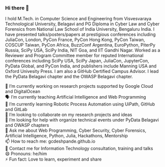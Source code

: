 ### Hi there 👋

I hold M.Tech. in Computer Science and Engineering from Visvesvaraya Technological University, Belagavi and PG Diploma in  Cyber Law and Cyber Forensics from National Law School of India University, Bengaluru India. I have presented talks/posters/papers at prestigious conferences including JuliaCon, London, PyCon France, PyCon Hong Kong, PyCon Taiwan, COSCUP Taiwan, PyCon Africa, BuzzConf Argentina, EuroPython, PiterPy Russia, SciPy USA, SciPy India, NIT Goa, and IIT Gandhi Nagar. Worked as a Reviewer and Program Committee member for reputed International conferences including SciPy USA, SciPy Japan, JuliaCon, JupyterCon, PyData Global, and PyCon India, and publishers include Manning USA and Oxford Univesity Press. I am also a GitHub Certified Campus Advisor. I lead the PyData Belagavi chapter and the OWASP Belagavi chapter.

🔭 I’m currently working on research projects supported by Google Cloud and DigitalOcean\
:speaking_head: I’m currently teaching Artificial Intelligence and Web Programming\
🌱 I’m currently learning Robotic Process Automation using UiPath, GitHub and GitLab\
👯 I’m looking to collaborate on my research projects and ideas\
🤔 I’m looking for help with organize technical events under PyData Belagavi and OWASP chapters\
💬 Ask me about Web Programming, Cyber Security, Cyber Forensics, Artificial Intelligence, Python, Julia, Hackathons, Mentorship  \
📫 How to reach me: gcdeshpande.github.io\
:email: Contact me for Information Technology consultation, training and talks\
😄 Pronouns: he/him\
⚡ Fun fact: Love to learn, experiment and share
